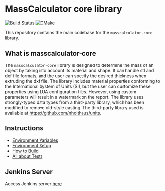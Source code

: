 # MassCalculator core library

[![Build Status](https://jenkins.mergimhalimi.com/buildStatus/icon?job=masscalculator-core%2Fmaster)](https://jenkins.mergimhalimi.com/job/masscalculator-core/job/master/)
[![CMake](https://github.com/MassCalculator/masscalculator-core/actions/workflows/cmake.yml/badge.svg?branch=master)](https://github.com/MassCalculator/masscalculator-core/actions/workflows/cmake.yml)

This repository contains the main codebase for the `masscalculator-core` library.

## What is masscalculator-core

The `masscalculator-core` library is designed to determine the mass of an object by taking into account its material and shape. It can handle stl and dxf file formats, and the user can specify the desired thickness when extruding the dxf file. The library includes material properties conforming to the International System of Units (SI), but the user can customize these properties using LUA configuration files. However, using custom parameters will result in a watermark on the report. The library uses strongly-typed data types from a third-party library, which has been modified to remove old-style casting. The third-party library used is available at <https://github.com/nholthaus/units>.

## Instructions

- [Environment Variables](docs/ENVIRONMENT.md)
- [Environment Setup](docs/SETUP.md)
- [How to Build](docs/BUILD.md)
- [All about Tests](docs/TESTS.md)

## Jenkins Server

Access Jenkins server [here](https://jenkins.mergimhalimi.com/job/masscalculator-core/)
